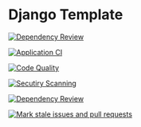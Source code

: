 # Django Template
[![Dependency Review](https://github.com/The-Dark-Limit/django-template/actions/workflows/dependency-review.yml/badge.svg?branch=main)](https://github.com/The-Dark-Limit/django-template/actions/workflows/dependency-review.yml)

[![Application CI](https://github.com/The-Dark-Limit/django-template/actions/workflows/backend.yml/badge.svg)](https://github.com/The-Dark-Limit/django-template/actions/workflows/backend.yml)

[![Code Quality](https://github.com/The-Dark-Limit/django-template/actions/workflows/codeql.yml/badge.svg?branch=main)](https://github.com/The-Dark-Limit/django-template/actions/workflows/codeql.yml)

[![Secutiry Scanning](https://github.com/The-Dark-Limit/django-template/actions/workflows/codacy.yml/badge.svg?branch=main)](https://github.com/The-Dark-Limit/django-template/actions/workflows/codacy.yml)

[![Dependency Review](https://github.com/The-Dark-Limit/django-template/actions/workflows/dependency-review.yml/badge.svg)](https://github.com/The-Dark-Limit/django-template/actions/workflows/dependency-review.yml)

[![Mark stale issues and pull requests](https://github.com/The-Dark-Limit/django-template/actions/workflows/stale.yml/badge.svg?branch=main)](https://github.com/The-Dark-Limit/django-template/actions/workflows/stale.yml)
